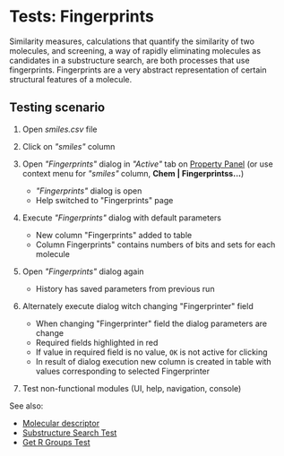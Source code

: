 <!-- TITLE: Tests: Fingerprints -->
<!-- SUBTITLE: -->

# Tests: Fingerprints

Similarity measures, calculations that quantify the similarity of two molecules, and screening, 
a way of rapidly eliminating molecules as candidates in a substructure search, are both processes 
that use fingerprints. Fingerprints are a very abstract representation of certain structural features 
of a molecule.

## Testing scenario

1. Open *smiles.csv* file

1. Click on *"smiles"* column

1. Open *"Fingerprints"* dialog in *"Active"* tab on [Property Panel](../overview/property-panel.md) 
   (or use context menu for *"smiles"* column, **Chem | Fingerprintss...**)
   * *"Fingerprints"* dialog is open
   * Help switched to "Fingerprints" page

1. Execute *"Fingerprints"* dialog with default parameters
   * New column "Fingerprints" added to table
   * Column Fingerprints" contains numbers of bits and sets for each molecule

1. Open *"Fingerprints"* dialog again
   * History has saved parameters from previous run

1. Alternately execute dialog witch changing "Fingerprinter" field
   * When changing "Fingerprinter" field the dialog parameters are change
   * Required fields highlighted in red
   * If value in required field is no value, ```OK``` is not active for clicking
   * In result of dialog execution new column is created in table with values ​​corresponding to selected Fingerprinter

1. Test non-functional modules (UI, help, navigation, console)

See also:
 * [Molecular descriptor](../domains/chem/descriptors.md)
 * [Substructure Search Test](../tests/substructure-search-test.md)
 * [Get R Groups Test](../tests/get-r-groups-test.md)
